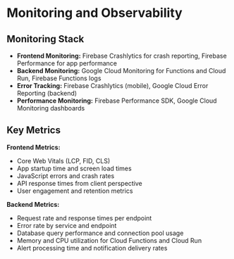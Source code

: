 # Monitoring and Observability

## Monitoring Stack

- **Frontend Monitoring:** Firebase Crashlytics for crash reporting, Firebase Performance for app performance
- **Backend Monitoring:** Google Cloud Monitoring for Functions and Cloud Run, Firebase Functions logs
- **Error Tracking:** Firebase Crashlytics (mobile), Google Cloud Error Reporting (backend)
- **Performance Monitoring:** Firebase Performance SDK, Google Cloud Monitoring dashboards

## Key Metrics

**Frontend Metrics:**
- Core Web Vitals (LCP, FID, CLS)
- App startup time and screen load times
- JavaScript errors and crash rates
- API response times from client perspective
- User engagement and retention metrics

**Backend Metrics:**
- Request rate and response times per endpoint
- Error rate by service and endpoint
- Database query performance and connection pool usage
- Memory and CPU utilization for Cloud Functions and Cloud Run
- Alert processing time and notification delivery rates
